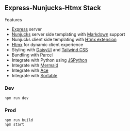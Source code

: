 ## Express-Nunjucks-Htmx Stack

Features
- [Express](https://expressjs.com) server
- [Nunjucks](https://mozilla.github.io/nunjucks/) server side templating with [Markdown](https://marked.js.org) support
- Nunjucks client side templating with [Htmx extension](https://htmx.org/extensions/client-side-templates/)
- [Htmx](https://htmx.org) for dynamic client experience
- Styling with [DaisyUI](https://daisyui.com) and [Tailwind CSS](https://tailwindcss.com)
- Bundling with [Parcel](https://parceljs.org)
- Integrate with Python using [JSPython](https://github.com/extremeheat/JSPyBridge)
- Integrate with [Mermaid](https://mermaid-js.github.io)
- Integrate with [Ace](https://ace.c9.io)
- Integrate with [Sortable](https://sortablejs.github.io/Sortable/)

### Dev
```shell
npm run dev
```

### Prod
```shell
npm run build
npm start
```
